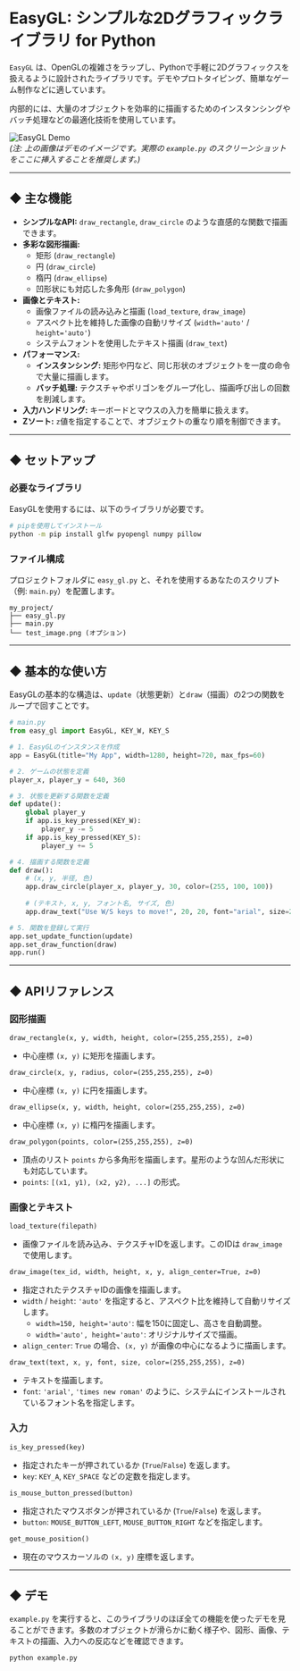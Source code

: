# EasyGL: シンプルな2Dグラフィックライブラリ for Python

`EasyGL` は、OpenGLの複雑さをラップし、Pythonで手軽に2Dグラフィックスを扱えるように設計されたライブラリです。デモやプロトタイピング、簡単なゲーム制作などに適しています。

内部的には、大量のオブジェクトを効率的に描画するためのインスタンシングやバッチ処理などの最適化技術を使用しています。

![EasyGL Demo](https://i.imgur.com/example.png)  
*(注: 上の画像はデモのイメージです。実際の `example.py` のスクリーンショットをここに挿入することを推奨します。)*

---

## ◆ 主な機能

- **シンプルなAPI:** `draw_rectangle`, `draw_circle` のような直感的な関数で描画できます。
- **多彩な図形描画:**
    - 矩形 (`draw_rectangle`)
    - 円 (`draw_circle`)
    - 楕円 (`draw_ellipse`)
    - 凹形状にも対応した多角形 (`draw_polygon`)
- **画像とテキスト:**
    - 画像ファイルの読み込みと描画 (`load_texture`, `draw_image`)
    - アスペクト比を維持した画像の自動リサイズ (`width='auto'` / `height='auto'`)
    - システムフォントを使用したテキスト描画 (`draw_text`)
- **パフォーマンス:**
    - **インスタンシング:** 矩形や円など、同じ形状のオブジェクトを一度の命令で大量に描画します。
    - **バッチ処理:** テクスチャやポリゴンをグループ化し、描画呼び出しの回数を削減します。
- **入力ハンドリング:** キーボードとマウスの入力を簡単に扱えます。
- **Zソート:** `z`値を指定することで、オブジェクトの重なり順を制御できます。

---

## ◆ セットアップ

### 必要なライブラリ

EasyGLを使用するには、以下のライブラリが必要です。

```bash
# pipを使用してインストール
python -m pip install glfw pyopengl numpy pillow
```

### ファイル構成

プロジェクトフォルダに `easy_gl.py` と、それを使用するあなたのスクリプト（例: `main.py`）を配置します。

```
my_project/
├── easy_gl.py
├── main.py
└── test_image.png (オプション)
```

---

## ◆ 基本的な使い方

EasyGLの基本的な構造は、`update`（状態更新）と`draw`（描画）の2つの関数をループで回すことです。

```python
# main.py
from easy_gl import EasyGL, KEY_W, KEY_S

# 1. EasyGLのインスタンスを作成
app = EasyGL(title="My App", width=1280, height=720, max_fps=60)

# 2. ゲームの状態を定義
player_x, player_y = 640, 360

# 3. 状態を更新する関数を定義
def update():
    global player_y
    if app.is_key_pressed(KEY_W):
        player_y -= 5
    if app.is_key_pressed(KEY_S):
        player_y += 5

# 4. 描画する関数を定義
def draw():
    # (x, y, 半径, 色)
    app.draw_circle(player_x, player_y, 30, color=(255, 100, 100))
    
    # (テキスト, x, y, フォント名, サイズ, 色)
    app.draw_text("Use W/S keys to move!", 20, 20, font="arial", size=24, color=(255, 255, 255))

# 5. 関数を登録して実行
app.set_update_function(update)
app.set_draw_function(draw)
app.run()
```

---

## ◆ APIリファレンス

### 図形描画

`draw_rectangle(x, y, width, height, color=(255,255,255), z=0)`
- 中心座標 `(x, y)` に矩形を描画します。

`draw_circle(x, y, radius, color=(255,255,255), z=0)`
- 中心座標 `(x, y)` に円を描画します。

`draw_ellipse(x, y, width, height, color=(255,255,255), z=0)`
- 中心座標 `(x, y)` に楕円を描画します。

`draw_polygon(points, color=(255,255,255), z=0)`
- 頂点のリスト `points` から多角形を描画します。星形のような凹んだ形状にも対応しています。
- `points`: `[(x1, y1), (x2, y2), ...]` の形式。

### 画像とテキスト

`load_texture(filepath)`
- 画像ファイルを読み込み、テクスチャIDを返します。このIDは `draw_image` で使用します。

`draw_image(tex_id, width, height, x, y, align_center=True, z=0)`
- 指定されたテクスチャIDの画像を描画します。
- `width` / `height`: `'auto'` を指定すると、アスペクト比を維持して自動リサイズします。
    - `width=150, height='auto'`: 幅を150に固定し、高さを自動調整。
    - `width='auto', height='auto'`: オリジナルサイズで描画。
- `align_center`: `True` の場合、`(x, y)` が画像の中心になるように描画します。

`draw_text(text, x, y, font, size, color=(255,255,255), z=0)`
- テキストを描画します。
- `font`: `'arial'`, `'times new roman'` のように、システムにインストールされているフォント名を指定します。

### 入力

`is_key_pressed(key)`
- 指定されたキーが押されているか (`True`/`False`) を返します。
- `key`: `KEY_A`, `KEY_SPACE` などの定数を指定します。

`is_mouse_button_pressed(button)`
- 指定されたマウスボタンが押されているか (`True`/`False`) を返します。
- `button`: `MOUSE_BUTTON_LEFT`, `MOUSE_BUTTON_RIGHT` などを指定します。

`get_mouse_position()`
- 現在のマウスカーソルの `(x, y)` 座標を返します。

---

## ◆ デモ

`example.py` を実行すると、このライブラリのほぼ全ての機能を使ったデモを見ることができます。多数のオブジェクトが滑らかに動く様子や、図形、画像、テキストの描画、入力への反応などを確認できます。

```bash
python example.py
```
